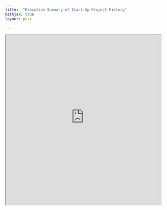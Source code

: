 ```yaml
---
title:  "Executive Summary of Start-Up Project History"
mathjax: true
layout: post

---
```


 <iframe src ="https://alierenkayhanbouncet.blogspot.com/2022/06/executive-summary-of-start-up-project.html" width="100%" height="550"> </iframe>
 
